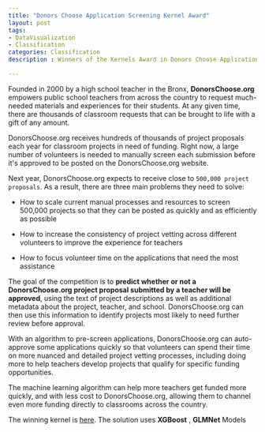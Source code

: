 ```yaml
---
title: "Donors Choose Application Screening Kernel Award"
layout: post
tags:
- DataVisualization
- Classification
categories: Classification
description : Winners of the Kernels Award in Donors Choose Application Screening.      

---
```

Founded in 2000 by a high school teacher in the Bronx, **DonorsChoose.org** empowers public school teachers from across the country to request much-needed materials and experiences for their students. At any given time, there are thousands of classroom requests that can be brought to life with a gift of any amount.                            

DonorsChoose.org receives hundreds of thousands of project proposals each year for classroom projects in need of funding. Right now, a large number of volunteers is needed to manually screen each submission before it's approved to be posted on the DonorsChoose.org website.

Next year, DonorsChoose.org expects to receive close to `500,000 project proposals`. As a result, there are three main problems they need to solve:

* How to scale current manual processes and resources to screen 500,000 projects so that they can be posted as quickly and as efficiently as possible

* How to increase the consistency of project vetting across different volunteers to improve the experience for teachers

* How to focus volunteer time on the applications that need the most assistance

The goal of the competition is to **predict whether or not a DonorsChoose.org project proposal submitted by a teacher will be approved**, using the text of project descriptions as well as additional metadata about the project, teacher, and school. DonorsChoose.org can then use this information to identify projects most likely to need further review before approval.

With an algorithm to pre-screen applications, DonorsChoose.org can auto-approve some applications quickly so that volunteers can spend their time on more nuanced and detailed project ​vetting processes, including doing more to help teachers develop projects that qualify for specific funding opportunities.

The machine learning algorithm can help more teachers get funded more quickly, and with less cost to DonorsChoose.org, allowing them to channel even more funding directly to classrooms across the country.

The winning kernel is [here](https://www.kaggle.com/ambarish/eda-fe-xgb-glm-maps-donors-choose). The solution uses **XGBoost** , **GLMNet** Models            
         